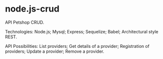 # node.js-crud
API Petshop CRUD.

Technologies:
  Node.js;
  Mysql;
  Express;
  Sequelize;
  Babel;
  Architectural style REST.

API Possibilities: 
  List providers;
  Get details of a provider;
  Registration of providers;
  Update a provider;
  Remove a provider.
